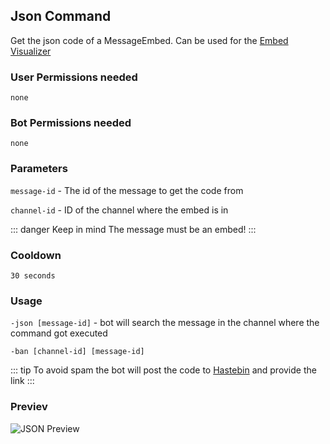## Json Command
Get the json code of a MessageEmbed. Can be used for the [Embed Visualizer](https://leovoel.github.io/embed-visualizer/)

### User Permissions needed
`none`
### Bot Permissions needed
`none`

### Parameters
`message-id` - The id of the message to get the code from

`channel-id` - ID of the channel where the embed is in

::: danger Keep in mind 
The message must be an embed!
:::

### Cooldown
`30 seconds`


### Usage
`-json [message-id]` - bot will search the message in the channel where the command got executed

`-ban [channel-id] [message-id]`

::: tip
To avoid spam the bot will post the code to [Hastebin](https://hastebin.com/) and provide the link
:::


### Previev

![JSON Preview](https://cdn.discordapp.com/attachments/469576672128139275/552262115373613073/unknown.png)

<CustomLayout/>